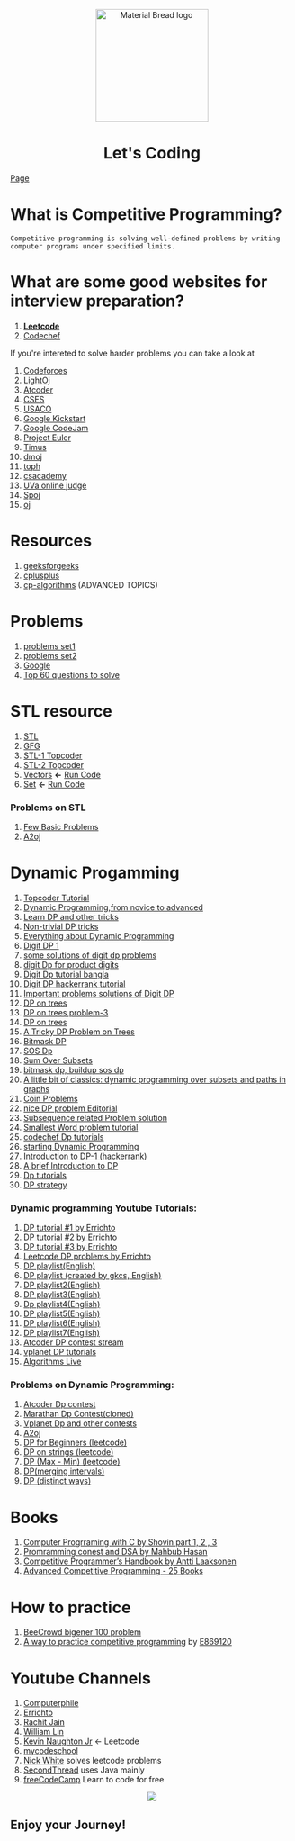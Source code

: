 <p align="center">
 
  <img width="200" src="https://em-content.zobj.net/source/microsoft-teams/337/person-raising-hand_light-skin-tone_1f64b-1f3fb_1f3fb.png" alt="Material Bread logo">
 <h1 align="center">Let's Coding</h1>
</p>

[Page](README.md)

# What is Competitive Programming?<br>
```
Competitive programming is solving well-defined problems by writing computer programs under specified limits.
```

# What are some good websites for interview preparation?<br>
 1) **[Leetcode](https://www.codechef.com/)**<br>
 2) [Codechef](https://leetcode.com/)<br>

If you're intereted to solve harder problems you can take a look at <br>
1) [Codeforces](https://codeforces.com/)<br>
2) [LightOj](https://lightoj.com/problems/)<br>
2) [Atcoder](https://atcoder.jp/)<br>
3) [CSES](https://cses.fi/problemset/)<br>
4) [USACO](http://www.usaco.org/index.php?page=contests)<br>
5) [Google Kickstart](https://codingcompetitions.withgoogle.com/kickstart/archive)<br>
6) [Google CodeJam](https://codingcompetitions.withgoogle.com/codejam/archive)<br>
7) [Project Euler](https://projecteuler.net/archives)<br>
8) [Timus](https://acm.timus.ru/problemset.aspx)<br>
9) [dmoj](https://dmoj.ca/problems/)<br>
10) [toph](https://toph.co/problems)<br>
11) [csacademy](https://csacademy.com/contest/interview-archive/)<br>
12) [UVa online judge](https://onlinejudge.org/index.php?option=com_onlinejudge&Itemid=13)<br>
13) [Spoj](https://www.spoj.com/problems/classical/)<br>
14) [oj](https://oj.uz/) </br>

# Resources
1) [geeksforgeeks](https://www.geeksforgeeks.org/)<br>
2) [cplusplus](https://www.cplusplus.com/doc/tutorial/)<br>
3) [cp-algorithms](https://cp-algorithms.com/) (ADVANCED TOPICS)<br>

# Problems
1) [problems set1](https://github.com/rajathpi/cp-workshop/blob/main/Leetcode%20Preparation.pdf)<br>
2) [problems set2](https://github.com/rajathpi/cp-workshop/blob/main/DataStructures.pdf)<br>
3) [Google](https://leetcode.com/list/5ysk3zs5)<br>
4) [Top 60 questions to solve](https://leetcode.com/list/5ykwp077)<br>

# STL resource
1) [STL](http://www.martinbroadhurst.com/stl/table_of_contents.html)<br>
2) [GFG](https://www.geeksforgeeks.org/the-c-standard-template-library-stl/)<br>
3) [STL-1 Topcoder](https://www.topcoder.com/thrive/articles/Power%20up%20C++%20with%20the%20Standard%20Template%20Library%20Part%20One)<br>
4) [STL-2 Topcoder](https://www.topcoder.com/thrive/articles/Power%20up%20C++%20with%20the%20Standard%20Template%20Library%20Part%20Two:%20Advanced%20Uses)<br>
5) [Vectors](https://github.com/rajathpi/cp-workshop/blob/main/vector.cpp)  **<-**  [Run Code](https://ideone.com/71rAMc)<br>
6) [Set](https://github.com/rajathpi/cp-workshop/blob/main/SET%20.cpp)  **<-**  [Run Code](https://ideone.com/6xKNNx)<br>

### Problems on STL
1) [Few Basic Problems](https://www.hackerearth.com/login/?next=/challenges/competitive/code-monk-c-stl/problems/)<br>
2) [A2oj](https://a2oj.com/Category166.html)<br>

# Dynamic Progamming

1) [Topcoder Tutorial](https://www.topcoder.com/community/competitive-programming/tutorials/dynamic-programming-from-novice-to-advanced/)<br>
2) [Dynamic Programming,from novice to advanced](https://www.cnblogs.com/drizzlecrj/archive/2007/10/26/939159.html)<br>
3) [Learn DP and other tricks](https://www.codechef.com/certification/data-structures-and-algorithms/prepare#foundation)<br>
4) [Non-trivial DP tricks](https://codeforces.com/blog/entry/47764)<br>
5) [Everything about Dynamic Programming](https://codeforces.com/blog/entry/43256)<br>
6) [Digit DP 1](https://codeforces.com/blog/entry/53960)<br>
7) [some solutions of digit dp problems](https://codeforces.com/blog/entry/7221)<br>
8) [digit Dp for product digits](https://codeforces.com/blog/entry/53286)<br>
9) [Digit Dp tutorial bangla](http://shakilcompetitiveprogramming.blogspot.com/2015/09/digit-dp.html)<br>
10) [Digit DP hackerrank tutorial](https://www.hackerrank.com/topics/digit-dp)<br>
11) [Important problems solutions of Digit DP](http://gautamdegitdp.blogspot.com/)<br>
12) [DP on trees](https://codeforces.com/blog/entry/20935)<br>
13) [DP on trees problem-3](https://codeforces.com/blog/entry/63257)<br>
14) [DP on trees](https://www.commonlounge.com/discussion/8573ee40c4cb4673824c867715a5bc7b)<br>
15) [A Tricky DP Problem on Trees](http://rachitiitr.blogspot.com/2017/05/a-tricky-dp-problem-on-trees.html)<br>
16) [Bitmask DP](https://www.hackerearth.com/practice/algorithms/dynamic-programming/bit-masking/tutorial/)<br>
17) [SOS Dp](https://codeforces.com/blog/entry/45223)<br>
18) [Sum Over Subsets](https://www.geeksforgeeks.org/sum-subsets-dynamic-programming/)<br>
19) [bitmask dp, buildup sos dp](https://algowarehouse.blogspot.com/2018/01/bitmask-dp-buildup-to-sos-dp-pt-2.html)<br>
20) [A little bit of classics: dynamic programming over subsets and paths in graphs](https://codeforces.com/blog/entry/337)<br>
21) [Coin Problems](https://writeoption.medium.com/coin-problem-lets-code-2-0-83b607bdcfdc)<br>
22) [nice DP problem Editorial](https://medium.com/spidernitt/problem-c-codeforces-round-455-293ac65c10d6)<br>
23) [Subsequence related Problem solution](https://writeoption.medium.com/subsequence-of-length-3-2766e834303b)<br>
24) [Smallest Word problem tutorial](https://medium.com/spidernitt/smallest-word-e98611c09555)<br>
25) [codechef Dp tutorials](https://www.codechef.com/wiki/tutorial-dynamic-programming)<br>
26) [starting Dynamic Programming](https://www.quora.com/How-can-one-start-solving-dynamic-programming-problems)<br>
27) [Introduction to DP-1 (hackerrank)](https://www.hackerearth.com/practice/algorithms/dynamic-programming/introduction-to-dynamic-programming-1/tutorial/)<br>
28) [A brief Introduction to DP](https://drive.google.com/file/d/1K68sWVc5e4MnyACr2i5sLKWIhShn638S/view)<br>
29) [Dp tutorials](https://www.vplanetcoding.com/course2#698A)<br>
30) [DP strategy](https://www.quora.com/How-can-I-be-perfect-in-dynamic-programming-How-should-I-practice/answer/Bohdan-Pryshchenko?ch=10&share=9a742611&srid=DDSy)<br>

### Dynamic programming Youtube Tutorials:

1) [DP tutorial #1 by Errichto](https://youtu.be/YBSt1jYwVfU)<br>
2) [DP tutorial #2 by Errichto](https://youtu.be/1mtvm2ubHCY)<br>
3) [DP tutorial #3 by Errichto](https://youtu.be/pwpOC1dph6U)<br>
4) [Leetcode DP problems by Errichto](https://youtu.be/8RIqJDDgtU8)<br>
5) [DP playlist(English)](https://youtube.com/playlist?list=PLamzFoFxwoNjtJZoNNAlYQ_Ixmm2s-CGX)<br>
6) [DP playlist (created by gkcs, English)](https://www.youtube.com/playlist?list=PLMCXHnjXnTnto1pZVvH7rbZ9W5neZ7Yhc)<br>
7) [DP playlist2(English)](https://www.youtube.com/playlist?list=PLiQ766zSC5jM2OKVr8sooOuGgZkvnOCTI)<br>
8) [DP playlist3(English)](https://www.youtube.com/playlist?list=PLrmLmBdmIlpsHaNTPP_jHHDx_os9ItYXr)<br>
9) [Dp playlist4(English)](https://www.youtube.com/playlist?list=PLJULIlvhz0rE83NKhnq7acXYIeA0o1dXb)<br>
10) [DP playlist5(English)](https://www.youtube.com/playlist?list=PLqM7alHXFySGbXhWx7sBJEwY2DnhDjmxm)<br>
11) [DP playlist6(English)](https://www.youtube.com/playlist?list=PLfBJlB6T2eOtMXgK3FLUTawHjzpIEySHF)<br>
12) [DP playlist7(English)](https://www.youtube.com/playlist?list=PLawezQIZQjju9cZPjjD1vQK8IuNxcRD8u)<br>
13) [Atcoder DP contest stream](https://www.youtube.com/watch?v=FAQxdm0bTaw)<br>
14) [vplanet DP tutorials](https://www.youtube.com/channel/UCdNNY8Y8meG3z9Wy6MTzcLg/videos)<br>
15) [Algorithms Live](https://www.youtube.com/channel/UCBLr7ISa_YDy5qeATupf26w/featured)<br>

### Problems on Dynamic Programming:
1) [Atcoder Dp contest](https://atcoder.jp/contests/dp/tasks)<br>
2) [Marathan Dp Contest(cloned)](https://vjudge.net/contest/202878)<br>
3) [Vplanet Dp and other contests](https://codeforces.com/group/hK6hgc8x94/contests)<br>
4) [A2oj](https://a2oj.com/Category33.html)<br>
5) [DP for Beginners (leetcode)](https://leetcode.com/list/5yki62o1)<br>
6) [DP on strings (leetcode)](https://leetcode.com/list/5yk73e2v)<br>
7) [DP (Max - Min) (leetcode)](https://leetcode.com/list/5yk773i6)<br>
8) [DP(merging intervals)](https://leetcode.com/list/5yk7vj6m)<br>
9) [DP (distinct ways)](https://leetcode.com/list/5yk7a24s)<br>

# Books
1) [Computer Progrraming with C by Shovin part 1, 2 , 3](https://www.rokomari.com/book/166987/computer-programming-1st-part) <br>
2) [Promramming conest and DSA by Mahbub Hasan](https://rokomari.com/book/224503/programming-contest-somossa-o-somadhan?ref=sp_in_1_p_224503)<br>
2) [Competitive Programmer’s Handbook by Antti Laaksonen](https://cses.fi/book/book.pdf)<br>
2) [Advanced Competitive Programming - 25 Books](https://archive.org/details/advanced-competitive-programming/Advanced-Data-Structure)<br>

# How to practice
1) [BeeCrowd bigener 100 problem](https://beecrowd.com/)<br>
1) [A way to practice competitive programming](https://github.com/rajathpi/cp-workshop/blob/main/%5BTutorial%5D%20A%20Way%20to%20Practice%20Competitive%20Programming.pdf) by [E869120](https://codeforces.com/profile/E869120)<br>

# Youtube Channels
1) [Computerphile](https://www.youtube.com/user/Computerphile)<br>
2) [Errichto](https://www.youtube.com/channel/UCBr_Fu6q9iHYQCh13jmpbrg)<br>
3) [Rachit Jain](https://www.youtube.com/channel/UC9fDC_eBh9e_bogw87DbGKQ)<br>
4) [William Lin](https://www.youtube.com/channel/UCKuDLsO0Wwef53qdHPjbU2Q)<br>
5) [Kevin Naughton Jr](https://www.youtube.com/c/KevinNaughtonJr) <- Leetcode<br>
6) [mycodeschool](https://www.youtube.com/user/mycodeschool)<br>
7) [Nick White](https://www.youtube.com/channel/UC1fLEeYICmo3O9cUsqIi7HA) solves leetcode problems<br>
8) [SecondThread](https://www.youtube.com/channel/UCXbCohpE9IoVQUD2Ifg1d1g) uses Java mainly<br>
9) [freeCodeCamp](https://www.youtube.com/channel/UC8butISFwT-Wl7EV0hUK0BQ) Learn to code for free<br>

<p align="center">
<img src="https://imgur.com/nSj2xCk.png" >
</p>

## Enjoy your Journey!
